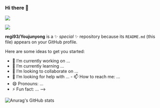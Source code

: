 ### Hi there 👋


<a href="https://42seoul.kr/seoul42/main/view" target="_blank"><img src="https://img.shields.io/badge/42Seoul-000000?style=flat-square&logo=42&logoColor=FFFFFF"/></a>

<a href="mailto:hellgey777@naver.com" target="_blank"><img src="https://img.shields.io/badge/hellgey777@naver.com-EA4335?style=flat-square&logo=Gmail&logoColor=FFFFFF"/></a>




**regi93/Youjunyong** is a ✨ _special_ ✨ repository because its `README.md` (this file) appears on your GitHub profile.

Here are some ideas to get you started:

- 🔭 I’m currently working on ...
- 🌱 I’m currently learning ...
- 👯 I’m looking to collaborate on ...
- 🤔 I’m looking for help with ...
\- 📫 How to reach me: ...
- 😄 Pronouns: ...
- ⚡ Fun fact: ...
-->


![Anurag's GitHub stats](https://github-readme-stats.vercel.app/api?username=Youjunyong&show_icons=true&theme=radical)

